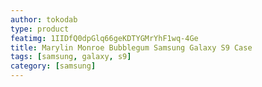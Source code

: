 ```yaml
---
author: tokodab
type: product
featimg: 1IIDfQ0dpGlq66geKDTYGMrYhF1wq-4Ge
title: Marylin Monroe Bubblegum Samsung Galaxy S9 Case
tags: [samsung, galaxy, s9]
category: [samsung]
---
```


